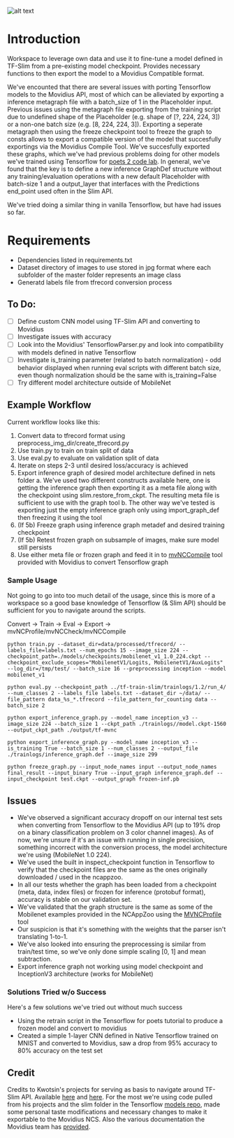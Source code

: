 ![alt text](https://www.sewp.nasa.gov/images/ch_logos/ch_54/ch_54.png "Technica")

# Introduction

Workspace to leverage own data and use it to fine-tune a model defined in TF-Slim from a pre-existing model checkpoint. Provides necessary functions to then export the model to a Movidius Compatible format.

We've encounted that there are several issues with porting Tensorflow models to the Movidius API, most of which can be alleviated by exporting a inference metagraph file with a batch_size of 1 in the Placeholder input. Previous issues using the metagraph file exporting from the training script due to undefined shape of the Placeholder (e.g. shape of [?, 224, 224, 3]) or a non-one batch size (e.g. [8, 224, 224, 3]). Exporting a seperate metagraph then using the freeze checkpoint tool to freeze the graph to consts allows to export a compatible version of the model that succesfully exportings via the Movidius Compile Tool. We've succesfully exported these graphs, which we've had previous problems doing for other models we've trained using Tensorflow for [poets 2 code lab](https://github.com/googlecodelabs/tensorflow-for-poets-2). In general, we've found that the key is to define a new inference GraphDef structure without any training/evaluation operations with a new default Placeholder with batch-size 1 and a output_layer that interfaces with the Predictions end_point used often in the Slim API.

We've tried doing a similar thing in vanilla Tensorflow, but have had issues so far.

# Requirements
+ Dependencies listed in requirements.txt
+ Dataset directory of images to use stored in jpg format where each subfolder of the master folder represents an image class
+ Generatd labels file from tfrecord conversion process

## To Do:
- [ ] Define custom CNN model using TF-Slim API and converting to Movidius
- [ ] Investigate issues with accuracy
- [ ] Look into the Movidius' TensorflowParser.py and look into compatibility with models defined in native Tensorflow
- [ ] Investigate is_training parameter (related to batch normalization) - odd behavior displayed when running eval scripts with different batch size, even though normalization should be the same with is_training=False
- [ ] Try different model architecture outside of MobileNet

## Example Workflow

Current workflow looks like this:
1. Convert data to tfrecord format using preprocess_img_dir/create_tfrecord.py
2. Use train.py to train on train split of data
3. Use eval.py to evaluate on validation split of data
4. Iterate on steps 2-3 until desired loss/accuracy is achieved
5. Export inference graph of desired model architecture defined in nets folder
    a. We've used two different constructs available here, one is getting the inference graph then exporting it as a meta file along with the checkpoint using slim.restore_from_ckpt. The resulting meta file is sufficient to use with the graph tool
    b. The other way we've tested is exporting just the empty inference graph only using import_graph_def then freezing it using the tool
6. (If 5b) Freeze graph using inference graph metadef and desired training checkpoint
7. (If 5b) Retest frozen graph on subsample of images, make sure model still persists
8. Use either meta file or frozen graph and feed it in to [mvNCCompile](https://github.com/movidius/ncsdk/blob/master/docs/tools/compile.md) tool provided with Movidius to convert Tensorflow graph

### Sample Usage
Not going to go into too much detail of the usage, since this is more of a workspace so a good base knowledge of Tensorflow (& Slim API) should be sufficient for you to navigate around the scripts.

Convert -> Train -> Eval -> Export -> mvNCProfile/mvNCCheck/mvNCCompile


```
python train.py --dataset_dir=data/processed/tfrecord/ --labels_file=labels.txt --num_epochs 15 --image_size 224 --checkpoint_path=./models/checkpoints/mobilenet_v1_1.0_224.ckpt --checkpoint_exclude_scopes="MobilenetV1/Logits, MobilenetV1/AuxLogits" --log_dir=/tmp/test/ --batch_size 16 --preprocessing inception --model mobilenet_v1
```
```
python eval.py --checkpoint_path ../tf-train-slim/trainlogs/1.2/run_4/ --num_classes 2 --labels_file labels.txt --dataset_dir ~/data/ --file_pattern data_%s_*.tfrecord --file_pattern_for_counting data --batch_size 2
```
```
python export_inference_graph.py --model_name inception_v3 --image_size 224 --batch_size 1 --ckpt_path ./trainlogs//model.ckpt-1560 --output_ckpt_path ./output/tf-mvnc
```
```
python export_inference_graph.py --model_name inception_v3 --is_training True --batch_size 1 --num_classes 2 --output_file ./trainlogs/inference_graph.def --image_size 299
```
```
python freeze_graph.py --input_node_names input --output_node_names final_result --input_binary True --input_graph inference_graph.def --input_checkpoint test.ckpt --output_graph frozen-inf.pb
```


## Issues
+ We've observed a significant accuracy dropoff on our internal test sets when converting from Tensorflow to the Movidius API (up to 19% drop on a binary classification problem on 3 color channel images). As of now, we're unsure if it's an issue with running in single precision, something incorrect with the conversion process, the model architecture we're using (MobileNet 1.0 224).
+ We've used the built in inspect_checkpoint function in Tensorflow to verify that the checkpoint files are the same as the ones originally downloaded / used in the ncappzoo.
+ In all our tests whether the graph has been loaded from a checkpoint (meta, data, index files) or frozen for inference (protobuf format), accuracy is stable on our validation set.
+ We've validated that the graph structure is the same as some of the Mobilenet examples provided in the NCAppZoo using the [MVNCProfile](https://github.com/movidius/ncsdk/blob/master/docs/tools/profile.md) tool
+ Our suspicion is that it's something with the weights that the parser isn't translating 1-to-1.
+ We've also looked into ensuring the preprocessing is similar from train/test time, so we've only done simple scaling [0, 1] and mean subtraction.
+ Export inference graph not working using model checkpoint and InceptionV3 architecture (works for MobileNet)

### Solutions Tried w/o Success
Here's a few solutions we've tried out without much success
+ Using the retrain script in the Tensorflow for poets tutorial to produce a frozen model and convert to movidius
+ Created a simple 1-layer CNN defined in Native Tensorflow trained on MNIST and converted to Movidius, saw a drop from 95% accuracy to 80% accuracy on the test set


## Credit
Credits to Kwotsin's projects for serving as basis to navigate around TF-Slim API. Available [here](https://github.com/kwotsin/create_tfrecords) and [here](https://github.com/kwotsin/transfer_learning_tutorial). For the most we're using code pulled from his projects and the slim folder in the Tensorflow [models repo](https://github.com/tensorflow/models/), made some personal taste modifications and necessary changes to make it exportable to the Movidius NCS. Also the various documentation the Movidius team has [provided](https://github.com/movidius/ncsdk).
